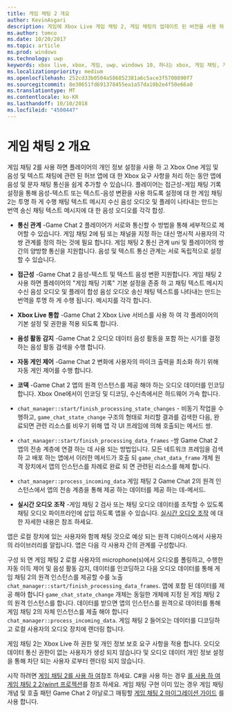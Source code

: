 ```yaml
---
title: 게임 채팅 2 개요
author: KevinAsgari
description: 게임에 Xbox Live 게임 채팅 2, 게임 채팅의 업데이트 된 버전을 사용 하 여 음성 통신을 추가 하는 방법을 알아봅니다.
ms.author: tomco
ms.date: 10/20/2017
ms.topic: article
ms.prod: windows
ms.technology: uwp
keywords: xbox live, xbox, 게임, uwp, windows 10, 하나는 xbox, 게임 채팅, 게임 채팅 2, 음성 통신
ms.localizationpriority: medium
ms.openlocfilehash: 252cd33b0504a586852381a6c5ace3f5700890f7
ms.sourcegitcommit: 8e30651fd691378455ea1a57da10b2e4f50e66a0
ms.translationtype: MT
ms.contentlocale: ko-KR
ms.lasthandoff: 10/10/2018
ms.locfileid: "4500447"
---
```

# <a name="game-chat-2-overview"></a>게임 채팅 2 개요

게임 채팅 2를 사용 하면 플레이어의 개인 정보 설정을 사용 하 고 Xbox One 게임 및 음성 및 텍스트 채팅에 관련 된 허브 앱에 대 한 Xbox 요구 사항을 처리 하는 동안 앱에 음성 및 문자 채팅 통신을 쉽게 추가할 수 있습니다. 플레이어는 접근성-게임 채팅 기록 설정을 통해 음성-텍스트 또는 텍스트-음성 변환을 사용 하도록 설정에 대 한 게임 채팅 2는 투명 하 게 수행 채팅 텍스트 메시지 수신 음성 오디오 및 플레이 나타내는 만드는 번역 송신 채팅 텍스트 메시지에 대 한 음성 오디오를 각각 합성.

- **통신 관계** -Game Chat 2 플레이어가 서로와 통신할 수 방법을 통해 세부적으로 제어할 수 있습니다. 게임 채팅 2에 팀 또는 채널을 지정 하는 대신 명시적 사용자의 각 쌍 관계를 정의 하는 것에 필요 합니다. 게임 채팅 2 통신 관계 uni 및 플레이어의 쌍 간의 양방향 통신을 지원합니다. 음성 및 텍스트 통신 관계는 서로 독립적으로 설정할 수 있습니다.

- **접근성** -Game Chat 2 음성-텍스트 및 텍스트 음성 변환 지원합니다. 게임 채팅 2 사용 하면 플레이어의 "게임 채팅 기록" 기본 설정을 존중 하 고 채팅 텍스트 메시지 수신 음성 오디오 및 플레이 합성 음성 오디오 송신 채팅 텍스트를 나타내는 만드는 번역을 투명 하 게 수행 됩니다. 메시지를 각각 합니다.

- **Xbox Live 통합** -Game Chat 2 Xbox Live 서비스를 사용 하 여 각 플레이어의 기본 설정 및 권한을 적용 되도록 합니다.

- **음성 활동 감지** -Game Chat 2 오디오 데이터 음성 활동을 포함 하는 시기를 결정 하는 음성 활동 검색을 수행 합니다.

- **자동 게인 제어** -Game Chat 2 변화에 사용자의 마이크 출력을 최소화 하기 위해 자동 게인 제어를 수행 합니다.

- **코덱** -Game Chat 2 앱의 원격 인스턴스를 제공 해야 하는 오디오 데이터를 인코딩합니다. Xbox One에서이 인코딩 및 디코딩, 수신측에서은 하드웨어 가속 합니다.

- `chat_manager::start/finish_processing_state_changes` - 비동기 작업을 수행하고, `game_chat_state_change` 구조의 형태로 처리할 결과를 검색한 다음, 완료되면 관련 리소스를 비우기 위해 앱 각 UI 프레임에 의해 호출되는 메서드 쌍.

- `chat_manager::start/finish_processing_data_frames` -쌍 Game Chat 2 앱의 전송 계층에 연결 하는 데 사용 되는 방법입니다. 모든 네트워크 프레임을 검색 하 고 배포 하는 앱에서 이러한 메서드가 호출 되 `game_chat_data_frame` 개체 원격 장치에서 앱의 인스턴스를 차례로 완료 되 면 관련된 리소스를 해제 합니다.

- `chat_manager::process_incoming_data` 게임 채팅 2 Game Chat 2의 원격 인스턴스에서 앱의 전송 계층을 통해 제공 하는 데이터를 제공 하는 데-메서드.

- **실시간 오디오 조작** -게임 채팅 2 검사 또는 채팅 오디오 데이터를 조작할 수 있도록 채팅 오디오 파이프라인에 삽입 하도록 앱을 수 있습니다. [실시간 오디오 조작](real-time-audio-manipulation.md) 에 대 한 자세한 내용은 참조 하세요.

앱은 로컬 장치에 있는 사용자와 함께 채팅 것으로 예상 되는 원격 디바이스에서 사용자의 라이브러리를 알립니다. 앱은 다음 각 사용자 간의 관계를 구성합니다.

구성 되 면 게임 채팅 2 로컬 사용자의 microphone(s)에서 오디오를 폴링하고, 수행한 자동 이득 제어 및 음성 활동 감지, 데이터를 인코딩하고 다음 오디오 데이터를 통해 게임 채팅 2의 원격 인스턴스를 제공할 수를 노출 `chat_manager::start/finish_processing_data_frames`. 앱에 포함 된 데이터를 제공 해야 합니다 `game_chat_state_change` 개체는 동일한 개체에 지정 된 게임 채팅 2의 원격 인스턴스를 합니다. 데이터를 받으면 앱의 인스턴스를 원격으로 데이터를 통해 게임 채팅 2의 자체 인스턴스를 제출 해야 합니다 `chat_manager::process_incoming_data`. 게임 채팅 2 들어오는 데이터를 디코딩하고 로컬 사용자의 오디오 장치에 렌더링 합니다.

게임 채팅 2는 Xbox Live 하 권한 및 개인 정보 보호 요구 사항을 적용 합니다. 오디오 데이터 통신 권한이 없는 사용자가 생성 되지 않습니다 및 오디오 데이터 개인 정보 설정을 통해 차단 되는 사용자 로부터 렌더링 되지 않습니다.

시작 하려면 [게임 채팅 2를 사용 하 여](using-game-chat-2.md)참조 하세요. C#을 사용 하는 경우 [를 사용 하 여 게임 채팅 2 2(winrt 프로젝션](using-game-chat-2-winrt.md)를 참조 하세요. 게임 채팅 구현 이미 있는 경우 게임 채팅 개념 및 호출 패턴 Game Chat 2 아날로그 매핑할 [게임 채팅 2 마이그레이션 가이드](game-chat-2-migration.md) 를 사용 합니다.
